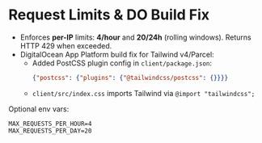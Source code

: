 # Request Limits & DO Build Fix

- Enforces **per-IP** limits: **4/hour** and **20/24h** (rolling windows). Returns HTTP 429 when exceeded.
- DigitalOcean App Platform build fix for Tailwind v4/Parcel:
  - Added PostCSS plugin config in `client/package.json`:
    ```json
    {"postcss": {"plugins": {"@tailwindcss/postcss": {}}}}
    ```
  - `client/src/index.css` imports Tailwind via `@import "tailwindcss";`

Optional env vars:
```
MAX_REQUESTS_PER_HOUR=4
MAX_REQUESTS_PER_DAY=20
```
